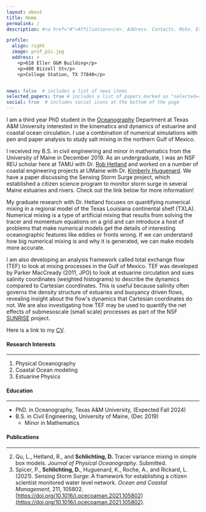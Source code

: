 ```yaml
---
layout: about
title: Home
permalink: /
description: #<a href="#">Affiliations</a>. Address. Contacts. Moto. Etc.

profile:
  align: right
  image: prof_pic.jpg
  address: >
    <p>618 Eller O&M Building</p>
    <p>400 Bizzell St</p>
    <p>College Station, TX 77840</p>


news: false  # includes a list of news items
selected_papers: true # includes a list of papers marked as "selected={true}"
social: true  # includes social icons at the bottom of the page
---
```


I am a third year PhD student in the [Oceanography](https://ocean.tamu.edu/) Department at Texas A&M University interested in the kinematics and dynamics of estuarine and coastal ocean circulation. I use a combination of numerical simulations with pen and paper analysis to study salt mixing in the northern Gulf of Mexico.

I received my B.S. in civil engineering and minor in mathematics from the University of Maine in December 2019. As an undergraduate, I was an NSF REU scholar here at TAMU with Dr. [Rob Hetland](https://ocean.tamu.edu/people/profiles/faculty/hetlandrobert.html) and worked on a number of coastal engineering projects at UMaine with Dr. [Kimberly Huguenard](https://civil.umaine.edu/faculty/kimberly-huguenard/). We have a paper discussing the Sensing Storm Surge project, which established a citizen science program to monitor storm surge in several Maine estuaries and rivers. Check out the link below for more information!

My graduate research with Dr. Hetland focuses on quantifying numerical mixing in a regional model of the Texas Louisiana continental shelf (TXLA). Numerical mixing is a type of artificial mixing that results from solving the tracer and momentum equations on a grid and can introduce a host of problems that make numerical models get the details of interesting oceanographic features like eddies or fronts wrong. If we can understand how big numerical mixing is and why it is generated, we can make models more accurate.

I am also developing an analysis framework called total exchange flow (TEF) to look at mixing processes in the Gulf of Mexico. TEF was developed by Parker MacCready (2011, JPO) to look at estuarine circulation and sues salinity coordinates (weighted histograms) to describe the dynamics compared to Cartesian coordinates. This is useful because salinity often governs the density structure of estuaries and buoyancy driven flows, revealing insight about the flow's dynamics that Cartesian coordinates do not. We are also investigating how TEF may be used to quantify the net effects of submesoscale (small scale) processes as part of the NSF [SUNRISE](https://sunrise-nsf.github.io/) project.

Here is a link to my <a href='/_pages/CV.pdf' class='image fit'> CV</a>.

#### Research Interests
---
1. Physical Oceanography
2. Coastal Ocean modeling
3. Estuarine Physics

#### Education
---
* PhD. in Oceanography, Texas A&M University, (Expected Fall 2024)
* B.S. in Civil Engineering, University of Maine, (Dec 2019)
  * Minor in Mathematics

#### Publications
---
2. Qu, L., Hetland, R., and **Schlichting, D.** Tracer variance mixing in simple box models. *Journal of Physical Oceanography*. Submitted.
1. Spicer, P., **Schlichting, D.**, Huguenard, K., Roche, A., and Rickard, L. (2021). Sensing Storm Surge: A framework for establishing a citizen scientist monitored water level network. *Ocean and Coastal Management*, 211, 105802. [https://doi.org/10.1016/j.ocecoaman.2021.105802](https://doi.org/10.1016/j.ocecoaman.2021.105802).
